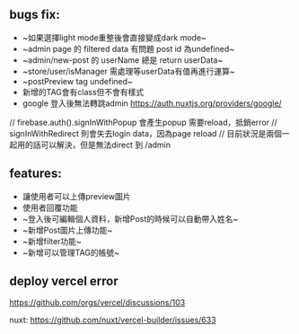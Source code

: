 ## bugs fix:
* ~如果選擇light mode重整後會直接變成dark mode~
* ~admin page 的 filtered data 有問題 post id 為undefined~
* ~admin/new-post 的 userName 總是 return userData~
* ~store/user/isManager 需處理等userData有值再進行運算~
* ~postPreview tag undefined~
* 新增的TAG會有class但不會有樣式
* google 登入後無法轉跳admin https://auth.nuxtjs.org/providers/google/

// firebase.auth().signInWithPopup 會產生popup 需要reload，抵銷error
// signInWithRedirect 則會失去login data，因為page reload
// 目前狀況是兩個一起用的話可以解決，但是無法direct 到 /admin

## features:
* 讓使用者可以上傳preview圖片
* 使用者回覆功能
* ~登入後可編輯個人資料，新增Post的時候可以自動帶入姓名~
* ~新增Post圖片上傳功能~
* ~新增filter功能~
* ~新增可以管理TAG的帳號~

## deploy vercel error
https://github.com/orgs/vercel/discussions/103

nuxt:
https://github.com/nuxt/vercel-builder/issues/633